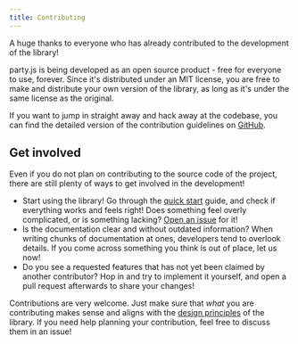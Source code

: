 ```yaml
---
title: Contributing
---
```


A huge thanks to everyone who has already contributed to the development of the library!

party.js is being developed as an open source product - free for everyone to use, forever. Since it's distributed under an MIT license, you are free to make and distribute your own version of the library, as long as it's under the same license as the original.

If you want to jump in straight away and hack away at the codebase, you can find the detailed version of the contribution guidelines on [GitHub](https://github.com/yiliansource/party-js/blob/main/.github/CONTRIBUTING.md).

## Get involved

Even if you do not plan on contributing to the source code of the project, there are still plenty of ways to get involved in the development!

-   Start using the library! Go through the [quick start](/docs) guide, and check if everything works and feels right! Does something feel overly complicated, or is something lacking? [Open an issue][issues] for it!
-   Is the documentation clear and without outdated information? When writing chunks of documentation at ones, developers tend to overlook details. If you come across something you think is out of place, let us now!
-   Do you see a requested features that has not yet been claimed by another contributor? Hop in and try to implement it yourself, and open a pull request afterwards to share your changes!

[issues]: https://github.com/yiliansource/party-js/issues/new/choose

Contributions are very welcome. Just make sure that _what_ you are contributing makes sense and aligns with the [design principles](./design-principles) of the library. If you need help planning your contribution, feel free to discuss them in an issue!
